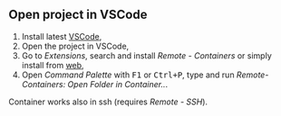 ## Open project in VSCode
1. Install latest [VSCode](https://code.visualstudio.com/download),
2. Open the project in VSCode,
3. Go to *Extensions*, search and install *Remote - Containers* or simply install from [web](https://marketplace.visualstudio.com/items?itemName=ms-vscode-remote.remote-containers),
4. Open *Command Palette* with <kbd>F1</kbd> or <kbd>Ctrl+P</kbd>, type and run *Remote-Containers: Open Folder in Container..*.

Container works also in ssh (requires *Remote - SSH*).
